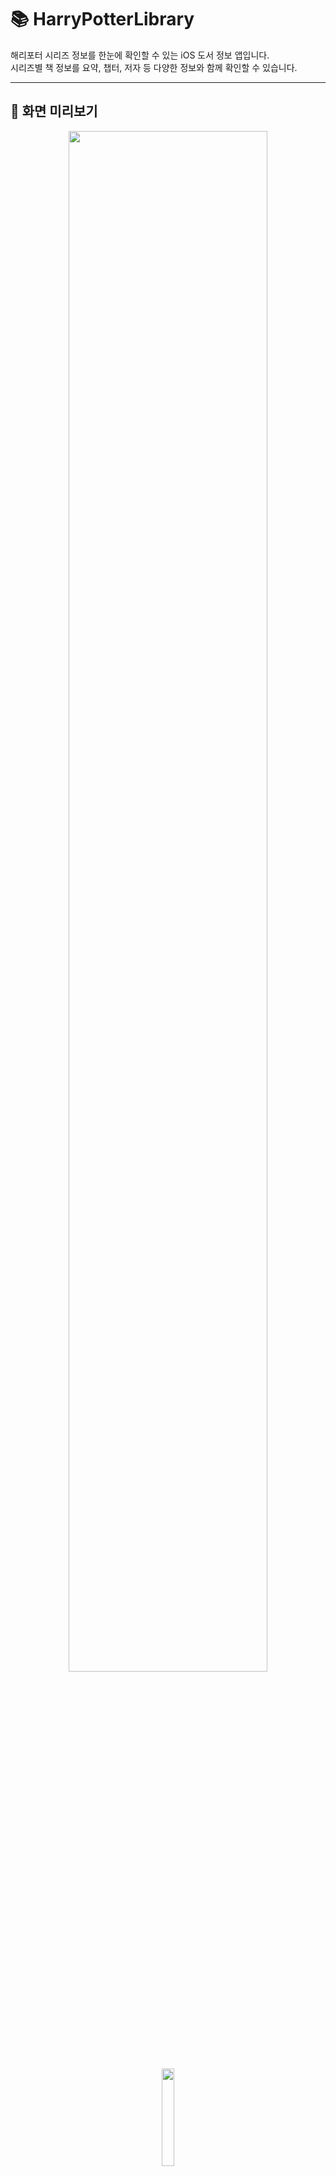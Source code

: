 # 📚 HarryPotterLibrary

해리포터 시리즈 정보를 한눈에 확인할 수 있는 iOS 도서 정보 앱입니다.  
시리즈별 책 정보를 요약, 챕터, 저자 등 다양한 정보와 함께 확인할 수 있습니다.

---

## 📸 화면 미리보기

<p align="center">
  <img src="https://github.com/user-attachments/assets/784c1efd-e3ca-4374-b4ed-dfb4dcdaba50" width="79.5%" />
  <img src="https://github.com/user-attachments/assets/3ff1735d-4fb2-4819-b430-49c36ddcb08f" width="20%" />
</p>

---

## 🗓 프로젝트 일정

- **시작일:** 2025년 3월 24일
- **종료일:** 2025년 4월 4일

---

## 📂 폴더 구조
```
HarryPotterLibrary
├── Model                           // 데이터 모델과 서비스
│   ├── Response.swift              // API 응답 모델
│   ├── Error.swift                 // 커스텀 에러 타입 정의
│   ├── Constants.swift             // 문자열 상수 및 설정
│   └── DataService.swift           // JSON 데이터 로딩 서비스
│
├── View                            // UI 관련 뷰 클래스
│   ├── CustomView                  // 공통 커스텀 UI 컴포넌트
│   │   ├── SeriesButton.swift
│   │   ├── CustomHStackView.swift
│   │   ├── CustomUILabel.swift
│   │   └── CustomVStackView.swift
│   └── ViewController
│       └── ViewController.swift    // 주요 화면 로직 담당
│
├── Extension                       // 공통 유틸리티 확장 기능
│   ├── Extension+String.swift
│   ├── Extension+UIView.swift
│   ├── Extension+UIStackView.swift
│   └── Extension+UIButton.swift
│
├── UserDefaultManager.swift        // 사용자 기본값 관리
├── AppDelegate.swift
├── SceneDelegate.swift
└── data.json                       // 시리즈별 도서 정보
```

---

## 🛠 사용 기술

- **Swift 5**
- **UIKit**
- **SnapKit** (제약 조건 설정을 위한 라이브러리)
- **MVC 패턴 적용**
- **UserDefaults** (간단한 사용자 상태 저장)
- **Custom View 구성**
- **Extension 기반 유틸리티 메서드**

---

## 🌟 주요 기능

- 시리즈 버튼을 선택하여 각 해리포터 책 정보 조회
- 책 표지, 제목, 저자, 출간일, 페이지 수 표시
- 헌정사 및 요약 표시 (요약은 ‘더보기/접기’ 기능 제공)
- 챕터 목록 표시
- `UserDefaults`를 이용해 마지막 선택 도서와 더보기/접기 상태 기억
- 화면 구성은 `SnapKit`을 활용하여 오토레이아웃 구성

---

## 🧩 Trouble Shooting

### 1. ✅ 시리즈 버튼 선택 상태가 저장되지 않음

- **문제**: 앱을 재실행하면 마지막으로 선택했던 시리즈 버튼 상태가 초기화됨
- **원인**: 버튼 상태를 `UserDefaults`에 저장하고 있었지만, 앱 시작 시 해당 상태를 불러오지 않았음
- **해결**:
  - `UserDefaultsManager`를 통해 `currentSeriesButtonIndex`를 저장
  - `viewDidLoad()` 내 `configureUserDefaults()` 및 `setPageInfo()` 호출로 복원 처리

---

### 2. ✅ 요약문이 길 때 UI 깨짐

- **문제**: 요약문이 450자 이상일 때 UI가 비정상적으로 동작하거나 버튼 위치가 꼬임
- **원인**: `더보기` 버튼 위치 설정이 챕터 뷰 제약보다 뒤에 위치함
- **해결**:
  - 요약문 길이 체크 후 `layoutMoreButton()`으로 더보기 버튼 레이아웃 재정의
  - `setConstraints()`에서 챕터 뷰 제약을 상황에 따라 다르게 설정

---

### 3. ✅ 버튼 스타일 중복 우려 로직 

- **문제**: 시리즈 버튼의 스타일 설정(`applySelectedStyle`, `applyUnselectedStyle`)을 ViewController에서 메서드로 정의하여 관리함 
- **해결**: UIButton의 Extension 파일을 통해 스타일 관련 메서드를 확장자로 분리

---
